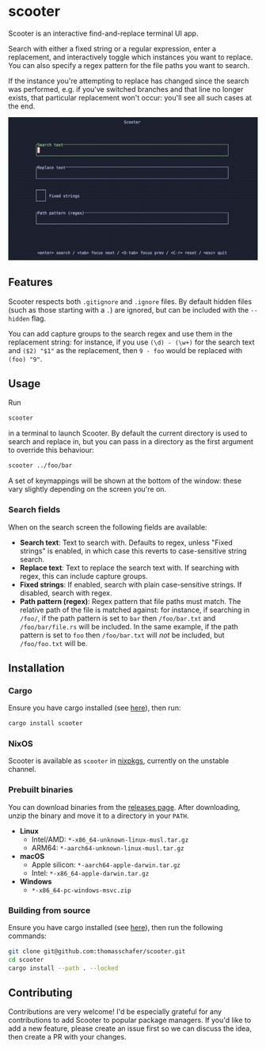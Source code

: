 # scooter

Scooter is an interactive find-and-replace terminal UI app.

Search with either a fixed string or a regular expression, enter a replacement, and interactively toggle which instances you want to replace. You can also specify a regex pattern for the file paths you want to search.

If the instance you're attempting to replace has changed since the search was performed, e.g. if you've switched branches and that line no longer exists, that particular replacement won't occur: you'll see all such cases at the end.

![Scooter preview](media/preview.gif)

## Features

Scooter respects both `.gitignore` and `.ignore` files. By default hidden files (such as those starting with a `.`) are ignored, but can be included with the `--hidden` flag.

You can add capture groups to the search regex and use them in the replacement string: for instance, if you use `(\d) - (\w+)` for the search text and `($2) "$1"` as the replacement, then `9 - foo` would be replaced with `(foo) "9"`.

## Usage

Run

```sh
scooter
```

in a terminal to launch Scooter. By default the current directory is used to search and replace in, but you can pass in a directory as the first argument to override this behaviour:

```sh
scooter ../foo/bar
```

A set of keymappings will be shown at the bottom of the window: these vary slightly depending on the screen you're on.

### Search fields

When on the search screen the following fields are available:

- **Search text**: Text to search with. Defaults to regex, unless "Fixed strings" is enabled, in which case this reverts to case-sensitive string search.
- **Replace text**: Text to replace the search text with. If searching with regex, this can include capture groups.
- **Fixed strings**: If enabled, search with plain case-sensitive strings. If disabled, search with regex.
- **Path pattern (regex)**: Regex pattern that file paths must match. The relative path of the file is matched against: for instance, if searching in `/foo/`, if the path pattern is set to `bar` then `/foo/bar.txt` and `/foo/bar/file.rs` will be included. In the same example, if the path pattern is set to `foo` then `/foo/bar.txt` will *not* be included, but `/foo/foo.txt` will be.

## Installation

### Cargo

Ensure you have cargo installed (see [here](https://doc.rust-lang.org/cargo/getting-started/installation.html)), then run:

```sh
cargo install scooter
```

### NixOS

Scooter is available as `scooter` in [nixpkgs](https://search.nixos.org/packages?channel=unstable&show=scooter), currently on the unstable channel.

### Prebuilt binaries

You can download binaries from the [releases page](https://github.com/thomasschafer/scooter/releases/latest). After downloading, unzip the binary and move it to a directory in your `PATH`.

- **Linux**
  - Intel/AMD: `*-x86_64-unknown-linux-musl.tar.gz`
  - ARM64: `*-aarch64-unknown-linux-musl.tar.gz`
- **macOS**
  - Apple silicon: `*-aarch64-apple-darwin.tar.gz`
  - Intel: `*-x86_64-apple-darwin.tar.gz`
- **Windows**
  - `*-x86_64-pc-windows-msvc.zip`

### Building from source

Ensure you have cargo installed (see [here](https://doc.rust-lang.org/cargo/getting-started/installation.html)), then run the following commands:

```sh
git clone git@github.com:thomasschafer/scooter.git
cd scooter
cargo install --path . --locked
```

## Contributing

Contributions are very welcome! I'd be especially grateful for any contributions to add Scooter to popular package managers. If you'd like to add a new feature, please create an issue first so we can discuss the idea, then create a PR with your changes.
